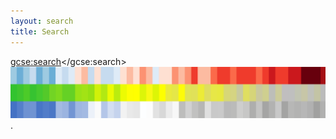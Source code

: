 ```yaml
---
layout: search
title: Search
---
```

<script>
  (function() {
    var cx = '011922984877928086106:ormughs363w';
    var gcse = document.createElement('script');
    gcse.type = 'text/javascript';
    gcse.async = true;
    gcse.src = 'https://cse.google.com/cse.js?cx=' + cx;
    var s = document.getElementsByTagName('script')[0];
    s.parentNode.insertBefore(gcse, s);
  })();
</script>
<gcse:search></gcse:search>
[![](https://raw.githubusercontent.com/diegogradosb/diegogradosb.github.io/master/img/stripes/warming_biodiversity_freshwater_stripes.png)](https://biodiversitystripes.info/).
